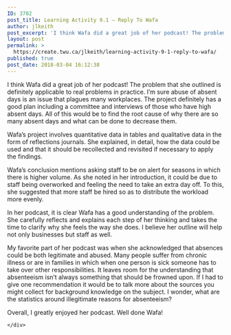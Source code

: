 ```yaml
---
ID: 3702
post_title: Learning Activity 9.1 – Reply To Wafa
author: jlkeith
post_excerpt: 'I think Wafa did a great job of her podcast! The problem that she outlined is definitely applicable to real problems in practice. I&rsquo;m sure abuse of absent days is an issue that plagues many workplaces. The project definitely has a good plan including a committee and interviews of those who have high absent days. [&hellip;]'
layout: post
permalink: >
  https://create.twu.ca/jlkeith/learning-activity-9-1-reply-to-wafa/
published: true
post_date: 2018-03-04 16:12:38
---
```

I think Wafa did a great job of her podcast! The problem that she outlined is definitely applicable to real problems in practice. I’m sure abuse of absent days is an issue that plagues many workplaces. The project definitely has a good plan including a committee and interviews of those who have high absent days. All of this would be to find the root cause of why there are so many absent days and what can be done to decrease them.

Wafa’s project involves quantitative data in tables and qualitative data in the form of reflections journals. She explained, in detail, how the data could be used and that it should be recollected and revisited if necessary to apply the findings.

Wafa’s conclusion mentions asking staff to be on alert for seasons in which there is higher volume. As she noted in her introduction, it could be due to staff being overworked and feeling the need to take an extra day off. To this, she suggested that more staff be hired so as to distribute the workload more evenly.

In her podcast, it is clear Wafa has a good understanding of the problem. She carefully reflects and explains each step of her thinking and takes the time to clarify why she feels the way she does. I believe her outline will help not only businesses but staff as well.

My favorite part of her podcast was when she acknowledged that absences could be both legitimate and abused. Many people suffer from chronic illness or are in families in which when one person is sick someone has to take over other responsibilities. It leaves room for the understanding that absenteeism isn’t always something that should be frowned upon. If I had to give one recommendation it would be to talk more about the sources you might collect for background knowledge on the subject. I wonder, what are the statistics around illegitimate reasons for absenteeism?

Overall, I greatly enjoyed her podcast. Well done Wafa!

<div id="themify_builder_content-100" data-postid="100" class="themify_builder_content themify_builder_content-100 themify_builder">

    </div>

<!-- /themify_builder_content -->